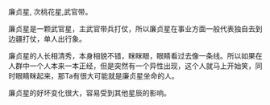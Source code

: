 廉贞星, 次桃花星,武官带。

廉贞星是一颗武官星，主武官带兵打仗，所以廉贞星在事业方面一般代表独自去到边疆打仗，单人出行象。

廉贞星的人长相清秀，本身相貌不错，眯眯眼，眼睛看过去像一条线。所以如果在人群中一个人本来一本正经，但是突然有一个异性出现，这个人就马上开始笑，同时眼睛眯起来，那Ta有很大可能就是廉贞星坐命的人。

廉贞星的好坏变化很大，容易受到其他星辰的影响。

